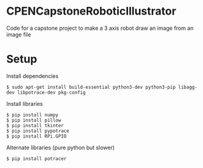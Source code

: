 # CPENCapstoneRoboticIllustrator
Code for a capstone project to make a 3 axis robot draw an image from an image file

# Setup
Install dependencies

    $ sudo apt-get install build-essential python3-dev python3-pip libagg-dev libpotrace-dev pkg-config

Install libraries

    $ pip install numpy
    $ pip install pillow
    $ pip install tkinter
    $ pip install pypotrace
    $ pip install RPi.GPIO

Alternate libraries (pure python but slower)

    $ pip install potracer 
